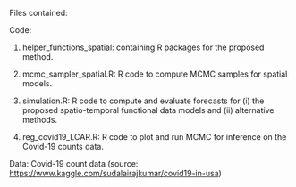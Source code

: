 Files contained:

Code:
1) helper_functions_spatial: containing R packages for the proposed method.

2) mcmc_sampler_spatial.R: R code to compute MCMC samples for spatial models.

3) simulation.R: R code to compute and evaluate forecasts for (i) the proposed spatio-temporal functional data models and (ii) alternative methods.

4) reg_covid19_LCAR.R: R code to plot and run MCMC for inference on the Covid-19 counts data.

Data:
Covid-19 count data (source: https://www.kaggle.com/sudalairajkumar/covid19-in-usa)
